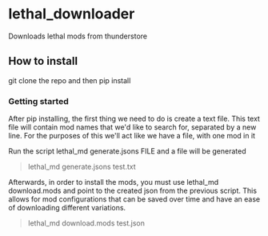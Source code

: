 # lethal_downloader
Downloads lethal mods from thunderstore

## How to install
git clone the repo and then pip install

### Getting started
After pip installing, the first thing we need to do is create a text file. This text file will contain mod names that we'd like to search for, separated by a new line. For the purposes of this we'll act like we have a file, with one mod in it
<p> Run the script lethal_md generate.jsons FILE and a file will be generated</p>

> lethal_md generate.jsons test.txt

<p> Afterwards, in order to install the mods, you must use lethal_md download.mods and point to the created json from the previous script. This allows for mod configurations that can be saved over time and have an ease of downloading different variations. </p>

> lethal_md download.mods test.json
